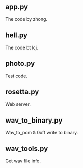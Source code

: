 ## app.py
The code by zhong.

## hell.py 
The code bt lcj.

## photo.py 
Test code.

## rosetta.py  
Web server.
  
## wav_to_binary.py
Wav_to_pcm & 0xff write to binary.
  
## wav_tools.py
Get wav file info.
